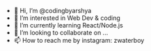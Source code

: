 - 👋 Hi, I’m @codingbyarshya
- 👀 I’m interested in Web Dev & coding
- 🌱 I’m currently learning React/Node.js
- 💞️ I’m looking to collaborate on ...
- 📫 How to reach me by instagram: zwaterboy

<!---
codingbyarshya/codingbyarshya is a ✨ special ✨ repository because its `README.md` (this file) appears on your GitHub profile.
You can click the Preview link to take a look at your changes.
--->
